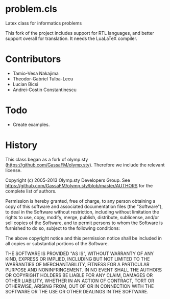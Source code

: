 # problem.cls
Latex class for informatics problems

This fork of the project includes support for RTL languages, and better support overall for translation. It needs the LuaLaTeX compiler.

# Contributors

* Tamio-Vesa Nakajima
* Theodor-Gabriel Tulba-Lecu
* Lucian Bicsi
* Andrei-Costin Constantinescu

# Todo

* Create examples.

# History

This class began as a fork of olymp.sty (https://github.com/GassaFM/olymp.sty).
Therefore we include the relevant license.

Copyright (c) 2005-2013 Olymp.sty Developers Group.
See https://github.com/GassaFM/olymp.sty/blob/master/AUTHORS
for the complete list of authors.

Permission is hereby granted, free of charge, to any person obtaining a copy
of this software and associated documentation files (the "Software"), to deal
in the Software without restriction, including without limitation the rights
to use, copy, modify, merge, publish, distribute, sublicense, and/or sell
copies of the Software, and to permit persons to whom the Software is
furnished to do so, subject to the following conditions:

The above copyright notice and this permission notice shall be included in
all copies or substantial portions of the Software.

THE SOFTWARE IS PROVIDED "AS IS", WITHOUT WARRANTY OF ANY KIND, EXPRESS OR
IMPLIED, INCLUDING BUT NOT LIMITED TO THE WARRANTIES OF MERCHANTABILITY,
FITNESS FOR A PARTICULAR PURPOSE AND NONINFRINGEMENT. IN NO EVENT SHALL THE
AUTHORS OR COPYRIGHT HOLDERS BE LIABLE FOR ANY CLAIM, DAMAGES OR OTHER
LIABILITY, WHETHER IN AN ACTION OF CONTRACT, TORT OR OTHERWISE, ARISING FROM,
OUT OF OR IN CONNECTION WITH THE SOFTWARE OR THE USE OR OTHER DEALINGS IN
THE SOFTWARE.
